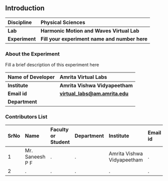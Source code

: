 ## Introduction


<b>Discipline | <b> Physical Sciences
:--|:--|
<b> Lab | <b> Harmonic Motion and Waves Virtual Lab
<b> Experiment|     <b> Fill your experiment name and number here

### About the Experiment 

Fill a brief description of this experiment here

<b>Name of Developer | <b> Amrita Virtual Labs
:--|:--|
<b> Institute | <b>  Amrita Vishwa Vidyapeetham
<b> Email id|     <b>  virtual_labs@am.amrita.edu
<b> Department |  

### Contributors List

SrNo | Name | Faculty or Student | Department| Institute | Email id
:--|:--|:--|:--|:--|:--|
1 | Mr. Saneesh P F | . | . | Amrita Vishwa Vidyapeetham | .
2 | . | . | . | . | .
